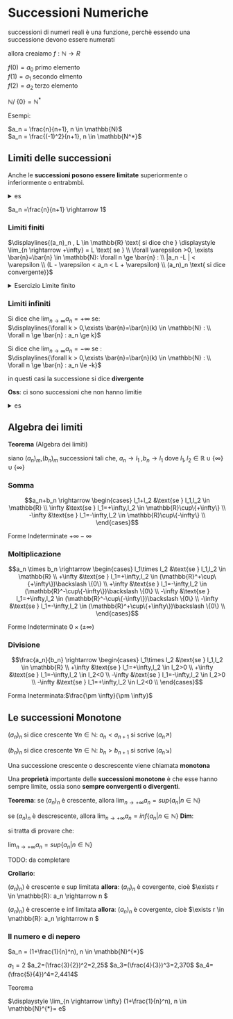 

# Successioni Numeriche 
  
successioni di numeri reali è una funzione, perchè essendo una successione devono essere numerati

allora creaiamo $f: \mathbb{N} \rightarrow R$   

$f(0)=a_0$ primo elemento  
$f(1)=a_1$ secondo elmento  
$f(2)=a_2$ terzo elemento  

$\mathbb{N} /\ \{0\} = \mathbb{N^*}$

Esempi:

$a_n = \frac{n}{n+1}, n \in \mathbb{N}$  
$a_n = \frac{(-1)^2}{n+1}, n \in \mathbb{N^*}$  


## Limiti delle successioni


Anche le **successioni posono essere limitate** superiormente o inferiormente o entrabmbi.

<details>
  <summary>
  es
  </summary>

1. $a_n=\frac{1}{n}, n \in \mathbb{N}$  
è limitata  
2. $n \in \mathbb{N} \\ a_n=n^2$   
questa successione è inferiormente limitata ma non superiormente
3. $a_n=(-1)^n*n$  
non è ne inferiormente ne superiormente limitata
</details>


$a_n =\frac{n}{n+1} \rightarrow 1$


### Limiti finiti

$\displaylines{(a_n)_n , L \in \mathbb{R} \text{  si dice che } \displaystyle \lim_{n \rightarrow +\infty} = L \text{ se } \\ \forall \varepsilon >0, \exists \bar{n}=\bar{n} \in \mathbb{N}: \forall n \ge \bar{n} : \\ |a_n -L | < \varepsilon \\ (L - \varepsilon < a_n < L + \varepsilon) \\ (a_n)_n \text{ si dice convergente}}$


<details>
<summary>
Esercizio Limite finito 


</summary>

fissando un $\varepsilon >0$  arbitrario, posso trovare un $\bar{n}$ in modo che :
$\displaylines{\forall n \le \bar{n} \\ |\frac{n-1}{n}-1| < \varepsilon}$ ?



![](vx_images/4562411229295.png)
![](vx_images/48494786818.png)
</details>




### Limiti infiniti

Si dice che $\displaystyle \lim_{n \rightarrow \infty} a_n=+\infty$ se:  
$\displaylines{\forall k > 0,\exists \bar{n}=\bar{n}(k) \in \mathbb{N} : \\ \forall n \ge \bar{n} : a_n \ge k}$  

Si dice che $\displaystyle \lim_{n \rightarrow \infty} a_n=-\infty$ se :  
$\displaylines{\forall k > 0,\exists \bar{n}=\bar{n}(k) \in \mathbb{N} : \\ \forall n \ge \bar{n} : a_n \le -k}$

in questi casi la successione si dice **divergente**



**Oss**: ci sono successioni che non hanno limitie

<details>
  <summary>
  es
  </summary>

$a_n= (-1)^n$
la successione è limitata ma non si avvicina a nessun numero in quanto oscilla

$a_n= (-1)^n\times n$
oscilla e quindi non ha limite
</details>

## Algebra dei limiti

**Teorema** (Algebra dei limiti)

siano $(a_n)_m$,$(b_n)_m$ successioni  tali che, $a_n \rightarrow l_1$ ,$b_n \rightarrow l_1$ dove $l_1,l_2 \in \mathbb{R} \cup \{\infty \} \cup \{\infty\}$

### Somma 

$$a_n+b_n \rightarrow \begin{cases}
l_1+l_2 &\text{se } l_1,l_2 \in \mathbb{R} \\
\infty &\text{se } l_1=+\infty,l_2 \in \mathbb{R}\cup\{+\infty\} \\
-\infty &\text{se } l_1=-\infty,l_2 \in \mathbb{R}\cup\{-\infty\} \\
 \end{cases}$$

Forme Indeterminate $+\infty-\infty$

### Moltiplicazione

$$a_n \times b_n \rightarrow \begin{cases}
l_1\times l_2 &\text{se } l_1,l_2 \in \mathbb{R} \\
+\infty &\text{se } l_1=+\infty,l_2 \in (\mathbb{R}^+\cup\{+\infty\})\backslash \{0\} \\
+\infty &\text{se } l_1=-\infty,l_2 \in (\mathbb{R}^-\cup\{-\infty\})\backslash \{0\} \\
-\infty &\text{se } l_1=+\infty,l_2 \in (\mathbb{R}^-\cup\{-\infty\})\backslash \{0\} \\
-\infty &\text{se } l_1=-\infty,l_2 \in (\mathbb{R}^+\cup\{+\infty\})\backslash \{0\} \\
 \end{cases}$$

Forme Indeterminate $0\times (\pm \infty)$

### Divisione


$$\frac{a_n}{b_n} \rightarrow \begin{cases}
l_1\times l_2 &\text{se } l_1,l_2 \in \mathbb{R} \\
+\infty &\text{se } l_1=+\infty,l_2 \in l_2>0 \\
+\infty &\text{se } l_1=-\infty,l_2 \in l_2<0 \\
-\infty &\text{se } l_1=-\infty,l_2 \in l_2>0 \\
-\infty &\text{se } l_1=+\infty,l_2 \in l_2<0 \\
 \end{cases}$$


Forma Ineterminata:$\frac{\pm \infty}{\pm \infty}$ 

## Le successioni Monotone

$(a_n)_n$ si dice crescente $\forall n \in \mathbb{N}$: $a_n < a_{n+1}$ si scrive $(a_n \nearrow)$

$(b_n)_n$ si dice crescente $\forall n \in \mathbb{N}$: $b_n > b_{n+1}$ si scrive $(a_n\searrow)$

Una successione crescente o descrescente viene chiamata **monotona**


Una **proprietà** importante delle **successioni monotone** è che esse hanno sempre limite, ossia sono **sempre convergenti o divergenti**.

**Teorema**:
se $(a_n)_n$ è crescente, allora $\displaystyle \lim_{n \rightarrow +\infty} a_n = sup \{a_n | n \in \mathbb{N}\}$

se $(a_n)_n$ è descrescente, allora $\displaystyle \lim_{n \rightarrow + \infty} a_n = inf \{a_n | n \in \mathbb{N}\}$
**Dim**:

si tratta di provare che:

$\displaystyle \lim_{n \to +\infty} a_n = sup \{a_n | n \in \mathbb{N}\}$

TODO: da completare


**Crollario**:

$(a_n)_n)$ è crescente e sup limitata **allora**: $(a_n)_n$ è covergente, 
cioè $\exists r \in \mathbb{R}: a_n \rightarrow n $

$(a_n)_n)$ è crescente e inf limitata **allora**: $(a_n)_n$ è covergente, 
cioè $\exists r \in \mathbb{R}: a_n \rightarrow n $

### Il numero e di nepero
 
$a_n = (1+\frac{1}{n}^n), n \in \mathbb{N}^{*}$

$a_1=2$
$a_2=(\frac{3}{2})^2=2,25$
$a_3=(\frac{4}{3})^3=2,370$
$a_4=(\frac{5}{4})^4=2,4414$


Teorema 

$\displaystyle \lim_{n \rightarrow \infty} (1+\frac{1}{n}^n), n \in \mathbb{N}^{*}= e$





